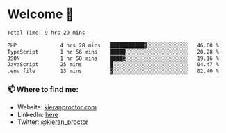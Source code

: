 # Welcome 🦘

<!--START_SECTION:waka-->

```txt
Total Time: 9 hrs 29 mins

PHP              4 hrs 28 mins   ███████████▓░░░░░░░░░░░░░   46.60 %
TypeScript       1 hr 56 mins    █████░░░░░░░░░░░░░░░░░░░░   20.28 %
JSON             1 hr 50 mins    ████▓░░░░░░░░░░░░░░░░░░░░   19.16 %
JavaScript       25 mins         █░░░░░░░░░░░░░░░░░░░░░░░░   04.47 %
.env file        13 mins         ▓░░░░░░░░░░░░░░░░░░░░░░░░   02.40 %
```

<!--END_SECTION:waka-->

### 📫 Where to find me:

-   Website: [kieranproctor.com](https://kieranproctor.com/)
-   LinkedIn: [here](https://www.linkedin.com/in/kieran-proctor-086b5a159/)
-   Twitter: [@kieran_proctor](https://twitter.com/kieran_proctor)
